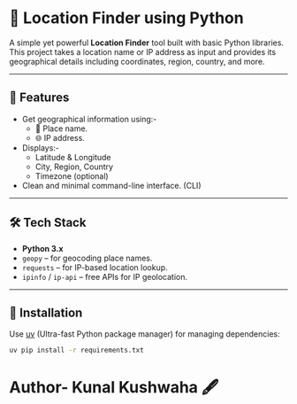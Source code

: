 # 📍 Location Finder using Python

A simple yet powerful **Location Finder** tool built with basic Python libraries. This project takes a location name or IP address as input and provides its geographical details including coordinates, region, country, and more.

---

## 🚀 Features

- Get geographical information using:-
  - 📌 Place name.
  - 🌐 IP address.
- Displays:-
  - Latitude & Longitude
  - City, Region, Country
  - Timezone (optional)
- Clean and minimal command-line interface. (CLI)

---

## 🛠️ Tech Stack

- **Python 3.x**
- `geopy` – for geocoding place names.
- `requests` – for IP-based location lookup.
- `ipinfo` / `ip-api` – free APIs for IP geolocation.

---

## 🔧 Installation

Use [uv](https://github.com/astral-sh/uv) (Ultra-fast Python package manager) for managing dependencies:

```bash
uv pip install -r requirements.txt
```
# Author- Kunal Kushwaha 🖋️
